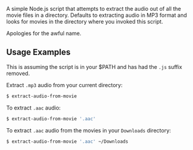 A simple Node.js script that attempts to extract the audio out of all the movie files in a directory. Defaults to extracting audio in MP3 format and looks for movies in the directory where you invoked this script.

Apologies for the awful name.

## Usage Examples

This is assuming the script is in your $PATH and has had the `.js` suffix removed.

Extract `.mp3` audio from your current directory:

```bash
$ extract-audio-from-movie
```

To extract `.aac` audio:

```bash
$ extract-audio-from-movie '.aac'
```

To extract `.aac` audio from the movies in your `Downloads` directory:

```bash
$ extract-audio-from-movie '.aac' ~/Downloads
```
